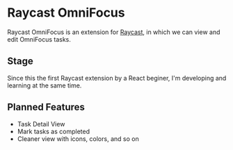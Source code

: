 # Raycast OmniFocus

Raycast OmniFocus is an extension for [Raycast](https://www.raycast.com/), in which we can view and edit OmniFocus tasks.

## Stage

Since this the first Raycast extension by a React beginer, I'm developing and learning at the same time.

## Planned Features

- Task Detail View
- Mark tasks as completed
- Cleaner view with icons, colors, and so on
